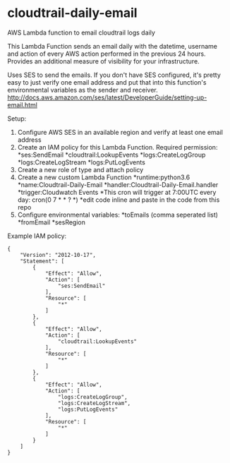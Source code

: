 # cloudtrail-daily-email
AWS Lambda function to email cloudtrail logs daily

This Lambda Function sends an email daily with the datetime, username and action of every AWS action performed in the previous 24 hours. Provides an additional measure of visibility for your infrastructure.

Uses SES to send the emails. If you don't have SES configured, it's pretty easy to just verify one email address and put that into this function's environmental variables as the sender and receiver.
http://docs.aws.amazon.com/ses/latest/DeveloperGuide/setting-up-email.html

Setup:

1. Configure AWS SES in an available region and verify at least one email address
2. Create an IAM policy for this Lambda Function. Required permission:
       *ses:SendEmail
       *cloudtrail:LookupEvents
       *logs:CreateLogGroup
       *logs:CreateLogStream
       *logs:PutLogEvents
3. Create a new role of type  and attach policy
4. Create a new custom Lambda Function
    *runtime:python3.6
    *name:Cloudtrail-Daily-Email
    *handler:Cloudtrail-Daily-Email.handler
    *trigger:Cloudwatch Events
        *This cron will trigger at 7:00UTC every day: cron(0 7 * * ? *)
    *edit code inline and paste in the code from this repo
5. Configure environmental variables:
    *toEmails (comma seperated list)
    *fromEmail
    *sesRegion


Example IAM policy:
```
{
    "Version": "2012-10-17",
    "Statement": [
        {
            "Effect": "Allow",
            "Action": [
                "ses:SendEmail"
            ],
            "Resource": [
                "*"
            ]
        },
        {
            "Effect": "Allow",
            "Action": [
                "cloudtrail:LookupEvents"
            ],
            "Resource": [
                "*"
            ]
        },
        {
            "Effect": "Allow",
            "Action": [
                "logs:CreateLogGroup",
                "logs:CreateLogStream",
                "logs:PutLogEvents"
            ],
            "Resource": [
                "*"
            ]
        }
    ]
}
```
